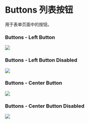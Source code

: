 
# Buttons 列表按钮
用于表单页面中的按钮。

### Buttons - Left Button
![][image-1]

### Buttons - Left Button Disabled
![][image-2]

### Buttons - Center Button
![][image-3]

### Buttons - Center Button Disabled
![][image-4]

[image-1]:	https://github.com/viomiui/viomiui.image/blob/master/UIKit/Views/Buttons/Buttons%20-%20Left%20Button.png?raw=true
[image-2]:	https://github.com/viomiui/viomiui.image/blob/master/UIKit/Views/Buttons/Buttons%20-%20Left%20Button%20Disabled.png?raw=true
[image-3]:	https://github.com/viomiui/viomiui.image/blob/master/UIKit/Views/Buttons/Buttons%20-%20Center%20Button.png?raw=true
[image-4]:	https://github.com/viomiui/viomiui.image/blob/master/UIKit/Views/Buttons/Buttons%20-%20Center%20Button%20Disabled.png?raw=true